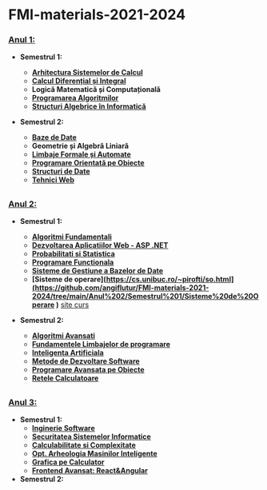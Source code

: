 # FMI-materials-2021-2024

### <u>Anul 1:</u>
- **Semestrul 1:**

	* **[Arhitectura Sistemelor de Calcul](https://github.com/angiflutur/FMI-materials-2021-2024/tree/main/Anul%201/Semestrul%201/Arhitectura%20Sistemelor%20de%20Calcul)**
	* **[Calcul Diferențial și Integral](https://github.com/angiflutur/FMI-materials-2021-2024/tree/main/Anul%201/Semestrul%201/Calcul%20Diferential%20si%20Integral)**
	* **Logică Matematică și Computațională**
	* **[Programarea Algoritmilor](https://github.com/angiflutur/FMI-materials-2021-2024/tree/main/Anul%201/Semestrul%201/Programarea%20Algoritmilor)**
	* **[Structuri Algebrice în Informatică](https://github.com/angiflutur/FMI-materials-2021-2024/tree/main/Anul%201/Semestrul%201/Structuri%20Algebrice%20in%20Informatica)**	
	
- **Semestrul 2:**
	* **[Baze de Date](https://github.com/angiflutur/FMI-materials-2021-2024/tree/main/Anul%201/Semestrul%202/Baze%20de%20Date)**
	* **Geometrie și Algebră Liniară**
	* **[Limbaje Formale și Automate](https://github.com/angiflutur/FMI-materials-2021-2024/tree/main/Anul%201/Semestrul%202/Limbaje%20Formale%20si%20Automate)**
	* **[Programare Orientată pe Obiecte](https://github.com/angiflutur/FMI-materials-2021-2024/tree/main/Anul%201/Semestrul%202/Programare%20Orientata%20pe%20Obiecte)**
	- **[Structuri de Date](https://github.com/angiflutur/FMI-materials-2021-2024/tree/main/Anul%201/Semestrul%202/Structuri%20de%20Date)**
	- **[Tehnici Web](https://github.com/angiflutur/FMI-materials-2021-2024/tree/main/Anul%201/Semestrul%202/Tehnici%20Web)**
##
### <u>Anul 2: </u>
- **Semestrul 1:**
	* **[Algoritmi Fundamentali](https://github.com/angiflutur/FMI-materials-2021-2024/tree/main/Anul%202/Semestrul%201/Algoritmi%20Fundamentali)**
	* **[Dezvoltarea Aplicatiilor Web - ASP .NET](https://github.com/angiflutur/FMI-materials-2021-2024/tree/main/Anul%202/Semestrul%201/Dezvoltarea%20Aplicatiilor%20Web)**
	* **[Probabilitati si Statistica](https://github.com/angiflutur/FMI-materials-2021-2024/tree/main/Anul%202/Semestrul%201/Probabilitati%20si%20Statistica)**
	* **[Programare Functionala](https://github.com/angiflutur/FMI-materials-2021-2024/tree/main/Anul%202/Semestrul%201/Programare%20Functionala)**
	* **[Sisteme de Gestiune a Bazelor de Date](https://github.com/angiflutur/FMI-materials-2021-2024/tree/main/Anul%202/Semestrul%201/Sisteme%20de%20Gestiune%20a%20Bazelor%20de%20Date)**
	* **[Sisteme de operare](https://cs.unibuc.ro/~pirofti/so.html](https://github.com/angiflutur/FMI-materials-2021-2024/tree/main/Anul%202/Semestrul%201/Sisteme%20de%20Operare )** [site curs](https://cs.unibuc.ro/~pirofti/so.html)
	
- **Semestrul 2:**
	* **[Algoritmi Avansati](https://github.com/angiflutur/FMI-materials-2021-2024/tree/main/Anul%202/Semestrul%202/Algoritmi%20Avansati)**
	* **[Fundamentele Limbajelor de programare](https://github.com/angiflutur/FMI-materials-2021-2024/tree/main/Anul%202/Semestrul%202/Fundamentele%20Limbajelor%20de%20Programare)**
	* **[Inteligenta Artificiala](https://github.com/angiflutur/FMI-materials-2021-2024/tree/main/Anul%202/Semestrul%202/Inteligenta%20Artificiala)**
	* **[Metode de Dezvoltare Software](https://github.com/angiflutur/FMI-materials-2021-2024/tree/main/Anul%202/Semestrul%202/Metode%20de%20Dezvoltare%20Software/Curs)**
	* **[Programare Avansata pe Obiecte](https://github.com/angiflutur/FMI-materials-2021-2024/tree/main/Anul%202/Semestrul%202/Programare%20Avansata%20pe%20Obiecte)**
	* **[Retele Calculatoare](https://networks.hypha.ro/)**

##
### <u>Anul 3: </u>
- **Semestrul 1:**
    * **[Inginerie Software](https://github.com/angiflutur/FMI-materials-2021-2024/tree/main/Anul%203/Semestrul%201/Inginerie%20Software)**
	* **[Securitatea Sistemelor Informatice](https://github.com/angiflutur/FMI-materials-2021-2024/tree/main/Anul%203/Semestrul%201/Securitatea%20Sistemelor%20Informatice)**
	* **[Calculabilitate si Complexitate]([https://github.com/angiflutur/FMI-materials-2021-2024/tree/main/Anul%203/Semestrul%201/Arheologie](https://github.com/angiflutur/FMI-materials-2021-2024/tree/main/Anul%203/Semestrul%201/Calculabilitate%26Complexitate))**
	* **[Opt. Arheologia Masinilor Inteligente](https://github.com/angiflutur/FMI-materials-2021-2024/tree/main/Anul%203/Semestrul%201/Arheologie)**
	* **[Grafica pe Calculator](https://github.com/angiflutur/FMI-materials-2021-2024/tree/main/Anul%203/Semestrul%201/Grafica%20pe%20Calculator)**
	* **[Frontend Avansat: React&Angular](https://github.com/angiflutur/FMI-materials-2021-2024/tree/main/Anul%203/Semestrul%201/Front-End%20Avansat)**
- **Semestrul 2:**
##
